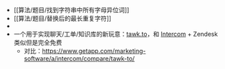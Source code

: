 - [[算法/题目/找到字符串中所有字母异位词]]
- [[算法/题目/替换后的最长重复字符]]
-
- 一个用于实现聊天/工单/知识库的新玩意：[tawk.to](https://tawk.to/)，和 [Intercom](https://www.intercom.com/) + Zendesk 类似但是完全免费
	- 对比：https://www.getapp.com/marketing-software/a/intercom/compare/tawk-to/
